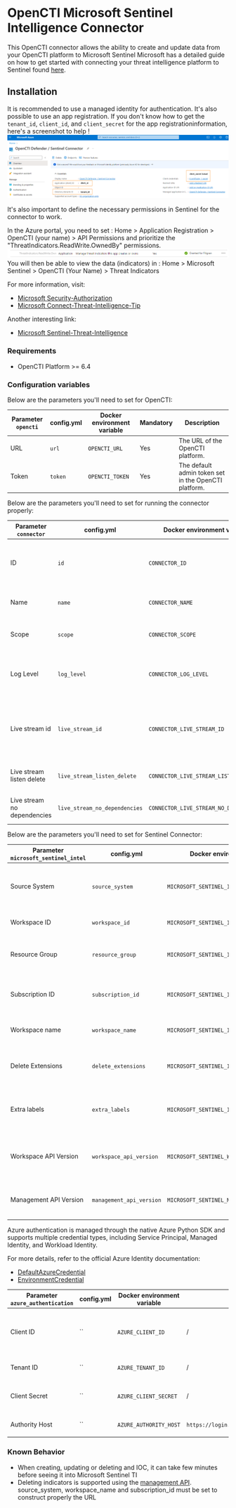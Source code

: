 # OpenCTI Microsoft Sentinel Intelligence Connector

This OpenCTI connector allows the ability to create and update data from your OpenCTI platform to Microsoft Sentinel
Microsoft has a detailed guide on how to get started with connecting your threat intelligence platform to Sentinel
found [here](https://learn.microsoft.com/en-us/azure/sentinel/connect-threat-intelligence-upload-api).

## Installation

It is recommended to use a managed identity for authentication. It's also possible to use an app registration.
If you don't know how to get the `tenant_id`, `client_id`, and `client_secret` for the app registrationinformation, here's a screenshot to
help !
![Sentinel_variables](./doc/sentinel_info_variables.png)

It's also important to define the necessary permissions in Sentinel for the connector to work.

In the Azure portal, you need to set :
Home > Application Registration > OpenCTI (your name) > API Permissions
and prioritize the "ThreatIndicators.ReadWrite.OwnedBy" permissions.
![Sentinel_permission](./doc/permission_mandatory.png)
You will then be able to view the data (indicators) in :
Home > Microsoft Sentinel > OpenCTI (Your Name) > Threat Indicators

For more information, visit:

- [Microsoft Security-Authorization](https://learn.microsoft.com/en-us/graph/security-authorization)
- [Microsoft Connect-Threat-Intelligence-Tip](https://learn.microsoft.com/en-us/azure/sentinel/connect-threat-intelligence-tip)

Another interesting link:

- [Microsoft Sentinel-Threat-Intelligence](https://learn.microsoft.com/en-us/azure/architecture/example-scenario/data/sentinel-threat-intelligence#import-threat-indicators-with-the-platforms-data-connector)

### Requirements

- OpenCTI Platform >= 6.4

### Configuration variables

Below are the parameters you'll need to set for OpenCTI:

| Parameter `opencti` | config.yml | Docker environment variable | Mandatory | Description                                          |
|---------------------|------------|-----------------------------|-----------|------------------------------------------------------|
| URL                 | `url`      | `OPENCTI_URL`               | Yes       | The URL of the OpenCTI platform.                     |
| Token               | `token`    | `OPENCTI_TOKEN`             | Yes       | The default admin token set in the OpenCTI platform. |

Below are the parameters you'll need to set for running the connector properly:

| Parameter `connector`       | config.yml                    | Docker environment variable             | Default | Mandatory | Example                                | Description                                                                            |
|-----------------------------|-------------------------------|-----------------------------------------|---------|-----------|----------------------------------------|----------------------------------------------------------------------------------------|
| ID                          | `id`                          | `CONNECTOR_ID`                          | /       | Yes       | `fe418972-1b42-42c9-a665-91544c1a9939` | A unique `UUIDv4` identifier for this connector instance.                              |
| Name                        | `name`                        | `CONNECTOR_NAME`                        | /       | Yes       | `Microsoft Sentinel`                   | Full name of the connector : `Microsoft Sentinel`.                                     |
| Scope                       | `scope`                       | `CONNECTOR_SCOPE`                       | /       | Yes       | `sentinel`                             | Must be `sentinel`, not used in this connector.                                        |
| Log Level                   | `log_level`                   | `CONNECTOR_LOG_LEVEL`                   | /       | Yes       | `error`                                | Determines the verbosity of the logs. Options are `debug`, `info`, `warn`, or `error`. |
| Live stream id              | `live_stream_id`              | `CONNECTOR_LIVE_STREAM_ID`              | /       | Yes       | `9f204482-47a4-4fa4-b88b-ff4f390f31dd` | The Live Stream ID of the stream created in the OpenCTI interface. A unique `UUIDv4`.  |
| Live stream listen delete   | `live_stream_listen_delete`   | `CONNECTOR_LIVE_STREAM_LISTEN_DELETE`   | /       | Yes       | `true`                                 | The Live Stream listen delete must be `true`.                                          |
| Live stream no dependencies | `live_stream_no_dependencies` | `CONNECTOR_LIVE_STREAM_NO_DEPENDENCIES` | /       | Yes       | `true`                                 | The Live Stream no dependencies must be `true`.                                        |

Below are the parameters you'll need to set for Sentinel Connector:

| Parameter `microsoft_sentinel_intel` | config.yml               | Docker environment variable                  | Default                    | Mandatory | Example              | Description                                                                                                              |
|--------------------------------------|--------------------------|----------------------------------------------|----------------------------|-----------|----------------------|--------------------------------------------------------------------------------------------------------------------------|
| Source System                        | `source_system`          | `MICROSOFT_SENTINEL_INTEL_SOURCE_SYSTEM`     | 'Opencti Stream Connector' | Yes       | /                    | The name of the source system displayed in Microsoft Sentinel                                                            |
| Workspace ID                         | `workspace_id`           | `MICROSOFT_SENTINEL_INTEL_WORKSPACE_ID`      | /                          | Yes       | /                    | Your Azure Workspace ID                                                                                                  |
| Resource Group                       | `resource_group`         | `MICROSOFT_SENTINEL_INTEL_RESOURCE_GROUP`    | /                          | Yes       | /                    | The name of the resource group where the log analytics is                                                                |
| Subscription ID                      | `subscription_id`        | `MICROSOFT_SENTINEL_INTEL_SUBSCRIPTION_ID`   | /                          | Yes       | /                    | The subscription id where the Log Analytics is                                                                           |
| Workspace name                       | `workspace_name`         | `MICROSOFT_SENTINEL_INTEL_WORKSPACE_NAME`    | /                          | Yes       | /                    | The name of the log analytics workspace                                                                                  |
| Delete Extensions                    | `delete_extensions`      | `MICROSOFT_SENTINEL_INTEL_DELETE_EXTENSIONS` | True                       | No        | /                    | Delete the extensions in the stix bundle sent to the SIEM                                                                |
| Extra labels                         | `extra_labels`           | `MICROSOFT_SENTINEL_INTEL_EXTRA_LABELS`      | /                          | No        | "prod,detect"        | Extra labels added to the bundle sent. String separated by comma                                                         |
| Workspace API Version                | `workspace_api_version`  | `MICROSOFT_SENTINEL_WORKSPACE_API_VERSION`   | '2024-02-01-preview'       | No        | "2024-02-01-preview" | API version of the Microsoft log analytics workspace interface                                                           |
| Management API Version               | `management_api_version` | `MICROSOFT_SENTINEL_MANAGEMENT_API_VERSION`  | '2025-03-01'               | No        | "2025-03-01"         | API version of the Microsoft management interface                                                                        |

Azure authentication is managed through the native Azure Python SDK and supports multiple credential types, including Service Principal, Managed Identity, and Workload Identity. 

For more details, refer to the official Azure Identity documentation:

- [DefaultAzureCredential](https://learn.microsoft.com/en-us/python/api/azure-identity/azure.identity.defaultazurecredential?view=azure-python)
- [EnvironmentCredential](https://learn.microsoft.com/en-us/python/api/azure-identity/azure.identity.environmentcredential?view=azure-python)

| Parameter `azure_authentication` | config.yml | Docker environment variable        | Default                              | Mandatory | Example                                    | Description                                                           |
|----------------------------------|------------|------------------------------------|--------------------------------------|-----------|--------------------------------------------|-----------------------------------------------------------------------|
| Client ID                        | ``         | `AZURE_CLIENT_ID`                  | /                                    | Yes (SP)  | `xxxxxxxx-xxxx-xxxx-xxxx-xxxxxxxxxxxx`     | The Client ID of the Azure AD application (Service Principal)         |
| Tenant ID                        | ``         | `AZURE_TENANT_ID`                  | /                                    | Yes (SP)  | `xxxxxxxx-xxxx-xxxx-xxxx-xxxxxxxxxxxx`     | The Azure AD tenant ID                                                |
| Client Secret                    | ``         | `AZURE_CLIENT_SECRET`              | /                                    | Yes (SP)  | `your-client-secret`                       | The client secret of the Service Principal                            |
| Authority Host                   | ``         | `AZURE_AUTHORITY_HOST`             | `https://login.microsoftonline.com/` | No        | `https://login.microsoftonline.com/`       | Azure AD authority host                                               |



### Known Behavior

- When creating, updating or deleting and IOC, it can take few minutes before seeing it into Microsoft Sentinel TI
- Deleting indicators is supported using the [management API](https://learn.microsoft.com/en-us/rest/api/securityinsights/threat-intelligence-indicator/delete?view=rest-securityinsights-2025-03-01&tabs=HTTP). source_system, workspace_name and subscription_id must be set to construct properly the URL